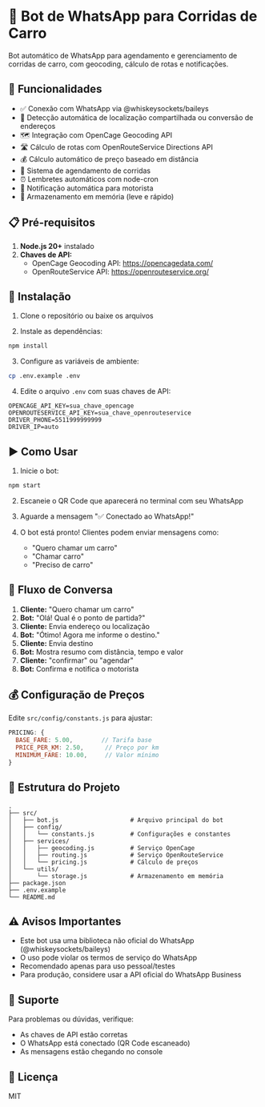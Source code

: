 # 🚗 Bot de WhatsApp para Corridas de Carro

Bot automático de WhatsApp para agendamento e gerenciamento de corridas de carro, com geocoding, cálculo de rotas e notificações.

## 🌟 Funcionalidades

- ✅ Conexão com WhatsApp via @whiskeysockets/baileys
- 📍 Detecção automática de localização compartilhada ou conversão de endereços
- 🗺️ Integração com OpenCage Geocoding API
- 🛣️ Cálculo de rotas com OpenRouteService Directions API
- 💰 Cálculo automático de preço baseado em distância
- 📅 Sistema de agendamento de corridas
- ⏰ Lembretes automáticos com node-cron
- 🔔 Notificação automática para motorista
- 💾 Armazenamento em memória (leve e rápido)

## 📋 Pré-requisitos

1. **Node.js 20+** instalado
2. **Chaves de API:**
   - OpenCage Geocoding API: https://opencagedata.com/
   - OpenRouteService API: https://openrouteservice.org/

## 🚀 Instalação

1. Clone o repositório ou baixe os arquivos

2. Instale as dependências:
```bash
npm install
```

3. Configure as variáveis de ambiente:
```bash
cp .env.example .env
```

4. Edite o arquivo `.env` com suas chaves de API:
```env
OPENCAGE_API_KEY=sua_chave_opencage
OPENROUTESERVICE_API_KEY=sua_chave_openrouteservice
DRIVER_PHONE=5511999999999
DRIVER_IP=auto
```

## ▶️ Como Usar

1. Inicie o bot:
```bash
npm start
```

2. Escaneie o QR Code que aparecerá no terminal com seu WhatsApp

3. Aguarde a mensagem "✅ Conectado ao WhatsApp!"

4. O bot está pronto! Clientes podem enviar mensagens como:
   - "Quero chamar um carro"
   - "Chamar carro"
   - "Preciso de carro"

## 💬 Fluxo de Conversa

1. **Cliente:** "Quero chamar um carro"
2. **Bot:** "Olá! Qual é o ponto de partida?"
3. **Cliente:** Envia endereço ou localização
4. **Bot:** "Ótimo! Agora me informe o destino."
5. **Cliente:** Envia destino
6. **Bot:** Mostra resumo com distância, tempo e valor
7. **Cliente:** "confirmar" ou "agendar"
8. **Bot:** Confirma e notifica o motorista

## 💰 Configuração de Preços

Edite `src/config/constants.js` para ajustar:

```javascript
PRICING: {
  BASE_FARE: 5.00,        // Tarifa base
  PRICE_PER_KM: 2.50,      // Preço por km
  MINIMUM_FARE: 10.00,     // Valor mínimo
}
```

## 📁 Estrutura do Projeto

```
.
├── src/
│   ├── bot.js                    # Arquivo principal do bot
│   ├── config/
│   │   └── constants.js          # Configurações e constantes
│   ├── services/
│   │   ├── geocoding.js          # Serviço OpenCage
│   │   ├── routing.js            # Serviço OpenRouteService
│   │   └── pricing.js            # Cálculo de preços
│   └── utils/
│       └── storage.js            # Armazenamento em memória
├── package.json
├── .env.example
└── README.md
```

## ⚠️ Avisos Importantes

- Este bot usa uma biblioteca não oficial do WhatsApp (@whiskeysockets/baileys)
- O uso pode violar os termos de serviço do WhatsApp
- Recomendado apenas para uso pessoal/testes
- Para produção, considere usar a API oficial do WhatsApp Business

## 🔧 Suporte

Para problemas ou dúvidas, verifique:
- As chaves de API estão corretas
- O WhatsApp está conectado (QR Code escaneado)
- As mensagens estão chegando no console

## 📝 Licença

MIT
